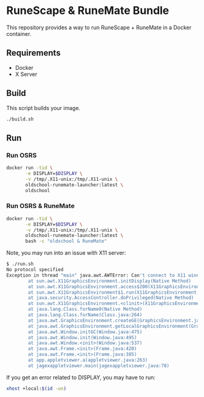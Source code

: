 # RuneScape & RuneMate Bundle

This repository provides a way to run RuneScape + RuneMate in a Docker container.

## Requirements

- Docker
- X Server

## Build

This script builds your image.

```bash
./build.sh
```

## Run

### Run OSRS

```bash
docker run -tid \
       -e DISPLAY=$DISPLAY \
       -v /tmp/.X11-unix:/tmp/.X11-unix \
       oldschool-runemate-launcher:latest \
       oldschool
```

### Run OSRS & RuneMate

```bash
docker run -tid \
       -e DISPLAY=$DISPLAY \
       -v /tmp/.X11-unix:/tmp/.X11-unix \
       oldschool-runemate-launcher:latest \
       bash -c "oldschool & RuneMate"
```

Note, you may run into an issue with X11 server:

```bash
$ ./run.sh
No protocol specified
Exception in thread "main" java.awt.AWTError: Can't connect to X11 window server using ':0' as the value of the DISPLAY variable.
        at sun.awt.X11GraphicsEnvironment.initDisplay(Native Method)
        at sun.awt.X11GraphicsEnvironment.access$200(X11GraphicsEnvironment.java:65)
        at sun.awt.X11GraphicsEnvironment$1.run(X11GraphicsEnvironment.java:115)
        at java.security.AccessController.doPrivileged(Native Method)
        at sun.awt.X11GraphicsEnvironment.<clinit>(X11GraphicsEnvironment.java:74)
        at java.lang.Class.forName0(Native Method)
        at java.lang.Class.forName(Class.java:264)
        at java.awt.GraphicsEnvironment.createGE(GraphicsEnvironment.java:103)
        at java.awt.GraphicsEnvironment.getLocalGraphicsEnvironment(GraphicsEnvironment.java:82)
        at java.awt.Window.initGC(Window.java:475)
        at java.awt.Window.init(Window.java:495)
        at java.awt.Window.<init>(Window.java:537)
        at java.awt.Frame.<init>(Frame.java:420)
        at java.awt.Frame.<init>(Frame.java:385)
        at app.appletviewer.a(appletviewer.java:263)
        at jagexappletviewer.main(jagexappletviewer.java:78)
```

If you get an error related to DISPLAY, you may have to run:

```bash
xhost +local:$(id -un)
```
